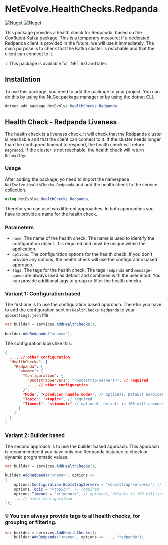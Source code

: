 # NetEvolve.HealthChecks.Redpanda

[![Nuget](https://img.shields.io/nuget/v/NetEvolve.HealthChecks.Redpanda?logo=nuget)](https://www.nuget.org/packages/NetEvolve.HealthChecks.Redpanda/)
[![Nuget](https://img.shields.io/nuget/dt/NetEvolve.HealthChecks.Redpanda?logo=nuget)](https://www.nuget.org/packages/NetEvolve.HealthChecks.Redpanda/)

This package provides a health check for Redpanda, based on the [Confluent.Kafka](https://www.nuget.org/packages/Confluent.Kafka/) package. This is a temporary measure; if a dedicated Redpanda client is provided in the future, we will use it immediately.
The main purpose is to check that the Kafka cluster is reachable and that the client can connect to it.

:bulb: This package is available for .NET 6.0 and later.

## Installation
To use this package, you need to add the package to your project. You can do this by using the NuGet package manager or by using the dotnet CLI.
```powershell
dotnet add package NetEvolve.HealthChecks.Redpanda
```

## Health Check - Redpanda Liveness
The health check is a liveness check. It will check that the Redpanda cluster is reachable and that the client can connect to it.
If the cluster needs longer than the configured timeout to respond, the health check will return `Degraded`.
If the cluster is not reachable, the health check will return `Unhealthy`.

### Usage
After adding the package, yo need to import the namespace `NetEvolve.HealthChecks.Redpanda` and add the health check to the service collection.
```csharp
using NetEvolve.HealthChecks.Redpanda;
```
Therefor you can use two different approaches. In both approaches you have to provide a name for the health check.

### Parameters
- `name`: The name of the health check. The name is used to identify the configuration object. It is required and must be unique within the application.
- `options`: The configuration options for the health check. If you don't provide any options, the health check will use the configuration based approach.
- `tags`: The tags for the health check. The tags `redpanda` and `message-queue` are always used as default and combined with the user input. You can provide additional tags to group or filter the health checks.

### Variant 1: Configuration based
The first one is to use the configuration based approach. Therefor you have to add the configuration section `HealthChecks:Redpanda` to your `appsettings.json` file.
```csharp
var builder = services.AddHealthChecks();

builder.AddRedpanda("<name>");
```

The configuration looks like this:
```json
{
  ..., // other configuration
  "HealthChecks": {
    "Redpanda": {
      "<name>": {
        "Configuration": {
          "BootstrapServers": "<bootstrap-servers>", // required
          ..., // other configuration
        }",
        "Mode": "<producer handle mode>", // optional, Default ServiceProvider
        "Topic": "<topic>", // required
        "Timeout": "<timeout>" // optional, default is 100 milliseconds
      }
    }
  }
}
```

### Variant 2: Builder based
The second approach is to use the builder based approach. This approach is recommended if you have only one Redpanda instance to check or dynamic programmatic values.
```csharp
var builder = services.AddHealthChecks();

builder.AddRedpanda("<name>", options =>
{
    options.Configuration.BootstrapServers = "<bootstrap-servers>"; // required
    options.Topic = "<topic>"; // required
    options.Timeout = "<timeout>"; // optional, default is 100 milliseconds
    ... // other configuration
});
```

### :bulb: You can always provide tags to all health checks, for grouping or filtering.

```csharp
var builder = services.AddHealthChecks();
    builder.AddRedpanda("<name>", options => ..., "redpanda");
```